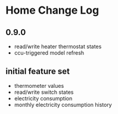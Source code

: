 # Home Change Log

## 0.9.0
- read/write heater thermostat states
- ccu-triggered model refresh

## initial feature set
- thermometer values
- read/write switch states
- electricity consumption
- monthly electricity consumption history
